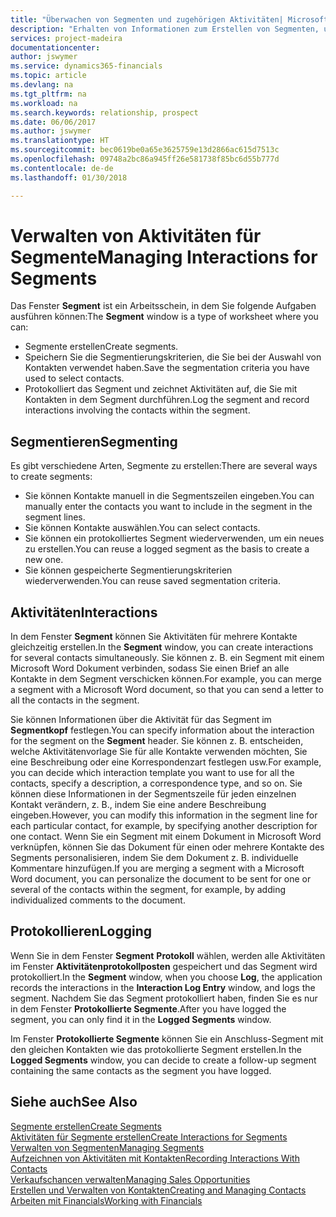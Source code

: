 ```yaml
---
title: "Überwachen von Segmenten und zugehörigen Aktivitäten| Microsoft Docs"
description: "Erhalten von Informationen zum Erstellen von Segmenten, um Kontaktgruppen zu definieren und Festlegen von Aktivitäten für Segmente."
services: project-madeira
documentationcenter: 
author: jswymer
ms.service: dynamics365-financials
ms.topic: article
ms.devlang: na
ms.tgt_pltfrm: na
ms.workload: na
ms.search.keywords: relationship, prospect
ms.date: 06/06/2017
ms.author: jswymer
ms.translationtype: HT
ms.sourcegitcommit: bec0619be0a65e3625759e13d2866ac615d7513c
ms.openlocfilehash: 09748a2bc86a945ff26e581738f85bc6d55b777d
ms.contentlocale: de-de
ms.lasthandoff: 01/30/2018

---
```

# <a name="managing-interactions-for-segments"></a><span data-ttu-id="7f10d-103">Verwalten von Aktivitäten für Segmente</span><span class="sxs-lookup"><span data-stu-id="7f10d-103">Managing Interactions for Segments</span></span>
<span data-ttu-id="7f10d-104">Das Fenster **Segment** ist ein Arbeitsschein, in dem Sie folgende Aufgaben ausführen können:</span><span class="sxs-lookup"><span data-stu-id="7f10d-104">The **Segment** window is a type of worksheet where you can:</span></span>

* <span data-ttu-id="7f10d-105">Segmente erstellen</span><span class="sxs-lookup"><span data-stu-id="7f10d-105">Create segments.</span></span>
* <span data-ttu-id="7f10d-106">Speichern Sie die Segmentierungskriterien, die Sie bei der Auswahl von Kontakten verwendet haben.</span><span class="sxs-lookup"><span data-stu-id="7f10d-106">Save the segmentation criteria you have used to select contacts.</span></span>
* <span data-ttu-id="7f10d-107">Protokolliert das Segment und zeichnet Aktivitäten auf, die Sie mit Kontakten in dem Segment durchführen.</span><span class="sxs-lookup"><span data-stu-id="7f10d-107">Log the segment and record interactions involving the contacts within the segment.</span></span>

## <a name="segmenting"></a><span data-ttu-id="7f10d-108">Segmentieren</span><span class="sxs-lookup"><span data-stu-id="7f10d-108">Segmenting</span></span>
<span data-ttu-id="7f10d-109">Es gibt verschiedene Arten, Segmente zu erstellen:</span><span class="sxs-lookup"><span data-stu-id="7f10d-109">There are several ways to create segments:</span></span>

* <span data-ttu-id="7f10d-110">Sie können Kontakte manuell in die Segmentszeilen eingeben.</span><span class="sxs-lookup"><span data-stu-id="7f10d-110">You can manually enter the contacts you want to include in the segment in the segment lines.</span></span>
* <span data-ttu-id="7f10d-111">Sie können Kontakte auswählen.</span><span class="sxs-lookup"><span data-stu-id="7f10d-111">You can select contacts.</span></span>
* <span data-ttu-id="7f10d-112">Sie können ein protokolliertes Segment wiederverwenden, um ein neues zu erstellen.</span><span class="sxs-lookup"><span data-stu-id="7f10d-112">You can reuse a logged segment as the basis to create a new one.</span></span>
* <span data-ttu-id="7f10d-113">Sie können gespeicherte Segmentierungskriterien wiederverwenden.</span><span class="sxs-lookup"><span data-stu-id="7f10d-113">You can reuse saved segmentation criteria.</span></span>

## <a name="interactions"></a><span data-ttu-id="7f10d-114">Aktivitäten</span><span class="sxs-lookup"><span data-stu-id="7f10d-114">Interactions</span></span>
<span data-ttu-id="7f10d-115">In dem Fenster **Segment** können Sie Aktivitäten für mehrere Kontakte gleichzeitig erstellen.</span><span class="sxs-lookup"><span data-stu-id="7f10d-115">In the **Segment** window, you can create interactions for several contacts simultaneously.</span></span> <span data-ttu-id="7f10d-116">Sie können z. B. ein Segment mit einem Microsoft Word Dokument verbinden, sodass Sie einen Brief an alle Kontakte in dem Segment verschicken können.</span><span class="sxs-lookup"><span data-stu-id="7f10d-116">For example, you can merge a segment with a Microsoft Word document, so that you can send a letter to all the contacts in the segment.</span></span>

<span data-ttu-id="7f10d-117">Sie können Informationen über die Aktivität für das Segment im **Segmentkopf** festlegen.</span><span class="sxs-lookup"><span data-stu-id="7f10d-117">You can specify information about the interaction for the segment on the **Segment** header.</span></span> <span data-ttu-id="7f10d-118">Sie können z. B. entscheiden, welche Aktivitätenvorlage Sie für alle Kontakte verwenden möchten, Sie eine Beschreibung oder eine Korrespondenzart festlegen usw.</span><span class="sxs-lookup"><span data-stu-id="7f10d-118">For example, you can decide which interaction template you want to use for all the contacts, specify a description, a correspondence type, and so on.</span></span> <span data-ttu-id="7f10d-119">Sie können diese Informationen in der Segmentszeile für jeden einzelnen Kontakt verändern, z. B., indem Sie eine andere Beschreibung eingeben.</span><span class="sxs-lookup"><span data-stu-id="7f10d-119">However, you can modify this information in the segment line for each particular contact, for example, by specifying another description for one contact.</span></span> <span data-ttu-id="7f10d-120">Wenn Sie ein Segment mit einem Dokument in Microsoft Word verknüpfen, können Sie das Dokument für einen oder mehrere Kontakte des Segments personalisieren, indem Sie dem Dokument z. B. individuelle Kommentare hinzufügen.</span><span class="sxs-lookup"><span data-stu-id="7f10d-120">If you are merging a segment with a Microsoft Word document, you can personalize the document to be sent for one or several of the contacts within the segment, for example, by adding individualized comments to the document.</span></span>

## <a name="logging"></a><span data-ttu-id="7f10d-121">Protokollieren</span><span class="sxs-lookup"><span data-stu-id="7f10d-121">Logging</span></span>
<span data-ttu-id="7f10d-122">Wenn Sie in dem Fenster **Segment** **Protokoll** wählen, werden alle Aktivitäten im Fenster **Aktivitätenprotokollposten** gespeichert und das Segment wird protokolliert.</span><span class="sxs-lookup"><span data-stu-id="7f10d-122">In the **Segment** window, when you choose **Log**, the application records the interactions in the **Interaction Log Entry** window, and logs the segment.</span></span> <span data-ttu-id="7f10d-123">Nachdem Sie das Segment protokolliert haben, finden Sie es nur in dem Fenster **Protokollierte Segmente**.</span><span class="sxs-lookup"><span data-stu-id="7f10d-123">After you have logged the segment, you can only find it in the **Logged Segments** window.</span></span>

<span data-ttu-id="7f10d-124">Im Fenster **Protokollierte Segmente** können Sie ein Anschluss-Segment mit den gleichen Kontakten wie das protokollierte Segment erstellen.</span><span class="sxs-lookup"><span data-stu-id="7f10d-124">In the **Logged Segments** window, you can decide to create a follow-up segment containing the same contacts as the segment you have logged.</span></span>

## <a name="see-also"></a><span data-ttu-id="7f10d-125">Siehe auch</span><span class="sxs-lookup"><span data-stu-id="7f10d-125">See Also</span></span>
[<span data-ttu-id="7f10d-126">Segmente erstellen</span><span class="sxs-lookup"><span data-stu-id="7f10d-126">Create Segments</span></span>](marketing-how-create-segment.md)  
[<span data-ttu-id="7f10d-127">Aktivitäten für Segmente erstellen</span><span class="sxs-lookup"><span data-stu-id="7f10d-127">Create Interactions for Segments</span></span>](marketing-how-create-interactions.md)  
[<span data-ttu-id="7f10d-128">Verwalten von Segmenten</span><span class="sxs-lookup"><span data-stu-id="7f10d-128">Managing Segments</span></span>](marketing-segments.md)  
[<span data-ttu-id="7f10d-129">Aufzeichnen von Aktivitäten mit Kontakten</span><span class="sxs-lookup"><span data-stu-id="7f10d-129">Recording Interactions With Contacts</span></span>](marketing-interactions.md)  
[<span data-ttu-id="7f10d-130">Verkaufschancen verwalten</span><span class="sxs-lookup"><span data-stu-id="7f10d-130">Managing Sales Opportunities</span></span>](marketing-manage-sales-opportunities.md)  
[<span data-ttu-id="7f10d-131">Erstellen und Verwalten von Kontakten</span><span class="sxs-lookup"><span data-stu-id="7f10d-131">Creating and Managing Contacts</span></span>](marketing-contacts.md)  
[<span data-ttu-id="7f10d-132">Arbeiten mit Financials</span><span class="sxs-lookup"><span data-stu-id="7f10d-132">Working with Financials</span></span>](ui-work-product.md)

